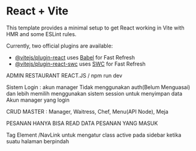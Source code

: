 # React + Vite

This template provides a minimal setup to get React working in Vite with HMR and some ESLint rules.

Currently, two official plugins are available:

- [@vitejs/plugin-react](https://github.com/vitejs/vite-plugin-react/blob/main/packages/plugin-react/README.md) uses [Babel](https://babeljs.io/) for Fast Refresh
- [@vitejs/plugin-react-swc](https://github.com/vitejs/vite-plugin-react-swc) uses [SWC](https://swc.rs/) for Fast Refresh





ADMIN RESTAURANT REACT.JS / npm run dev 

Sistem Login : akun manager
Tidak menggunakan auth(Belum Menguasai) dan lebih memilih menggunakan sistem session untuk menyimpan data Akun manager yang login

CRUD MASTER :
Manager,
Waitress,
Chef,
Menu(API Node),
Meja

PESANAN HANYA BISA READ DATA PESANAN YANG MASUK

Tag Element /NavLink untuk mengatur class active pada sidebar ketika suatu halaman berpindah

